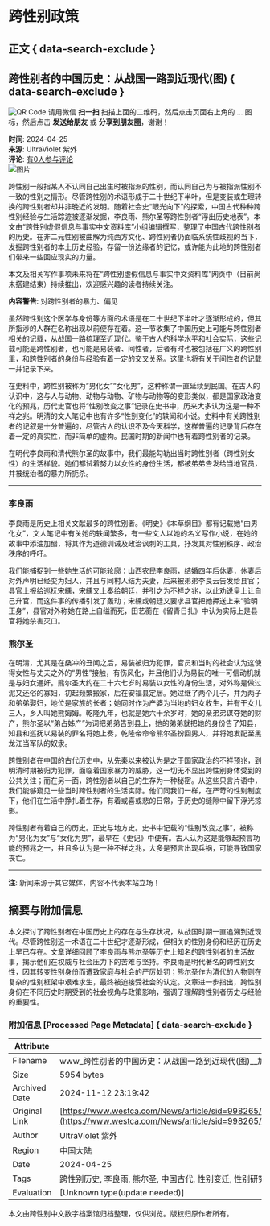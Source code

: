# 跨性别政策

## 正文 { data-search-exclude }


## 跨性别者的中国历史：从战国一路到近现代(图) { data-search-exclude }

![QR Code](https://chart.googleapis.com/chart?chs=280x280&cht=qr&choe=UTF-8&chl=http%3A%2F%2Fwww.vancouverren.com%2Fpda%2Fnews%2Fop%3Dview%2Fsid%3D998265%2Fapp%3Dweixin%2Fruid%3D1%2Flang%3Dschinese.html) 请用微信 **扫一扫** 扫描上面的二维码，然后点击页面右上角的 ... 图标，然后点击 **发送给朋友** 或 **分享到朋友圈**，谢谢！

**时间**: 2024-04-25  
**来源**: UltraViolet 紫外  
**评论**: [有0人参与评论](#comments)  
![图片](https://img2.westca.com/uploads/202404/00000001427.png)

跨性别一般指某人不认同自己出生时被指派的性别，而认同自己为与被指派性别不一致的性别之情形。尽管跨性别的术语形成于二十世纪下半叶，但是变装或生理转换的跨性别者却并非晚近的发明。随着社会史“眼光向下”的探索，中国古代种种跨性别经验与生活踪迹被逐渐发掘，李良雨、熊尔圣等跨性别者“浮出历史地表”。本文由“跨性别虚假信息与事实中文资料库”小组编辑撰写，整理了中国古代跨性别者的历史。在非二元性别被曲解为纯西方文化、跨性别者仍面临系统性歧视的当下，发掘跨性别者的本土历史经验，存留一份边缘者的记忆，或许能为此地的跨性别者们带来一些回应现实的力量。

本文及相关写作事项未来将在“跨性别虚假信息与事实中文资料库”网页中（目前尚未搭建结束）持续推出，欢迎感兴趣的读者持续关注。

**内容警告**: 对跨性别者的暴力、偏见

虽然跨性别这个医学与身份等方面的术语是在二十世纪下半叶才逐渐形成的，但其所指涉的人群在名称出现以前便存在着。这一节收集了中国历史上可能与跨性别者相关的记载，从战国一路梳理至近现代。鉴于古人的科学水平和社会实际，这些记载可能是跨性别者，也可能是易装者、间性者，后者有时也被包括在广义的跨性别里，和跨性别者的身份与经验有着一定的交叉关系。这里也将有关于间性者的记载一并记录下来。

在史料中，跨性别被称为“男化女”“女化男”，这种称谓一直延续到民国。在古人的认识中，这与人与动物、动物与动物、矿物与动物等的变形类似，都是国家政治变化的预兆，历代史官也将“性别改变之事”记录在史书中，历来大多认为这是一种不祥之兆。明清的文人笔记中也有许多“性别变化”的轶闻和小说。史料中有关跨性别者的记叙是十分普遍的，尽管古人的认识不及今天科学，这样普遍的记录背后存在着一定的真实性，而非简单的虚构。民国时期的新闻中也有着跨性别者的记录。

在明代李良雨和清代熊尔圣的故事中，我们最能勾勒出当时跨性别者（跨性别女性）的生活样貌。她们都试着努力以女性的身份生活，都被弟弟告发给当地官员，并被统治者的暴力所扼杀。

---

### 李良雨

李良雨是历史上相关文献最多的跨性别者。《明史》《本草纲目》都有记载她“由男化女”，文人笔记中有关她的轶闻繁多，有一些文人以她的名义写作小说，在她的故事中添油加醋，将其作为道德训诫及政治讽刺的工具，抒发其对性别秩序、政治秩序的呼吁。

我们能捕捉到一些她生活的可能轮廓：山西农民李良雨，结婚四年后休妻，休妻后对外声明已经变为妇人，并且与同村人结为夫妻，后来被弟弟李良云告发给县官；县官上报给巡抚宋纁，宋纁又上奏给朝廷，并引之为不祥之兆，以此劝说皇上让自己升官，而这件事的传播引发了轰动；宋纁或朝廷又要求县官把她押送上来“验明正身”，县官对外称她在路上自缢而死，田艺蘅在《留青日扎》中认为实际上是县官将她杀害灭口。

### 熊尔圣

在明清，尤其是在桑冲的丑闻之后，易装被归为犯罪，官员和当时的社会认为这使得女性与丈夫之外的“男性”接触，有伤风化，并且他们认为易装的唯一可信动机就是与妇女通奸。熊尔圣大约在二十六七岁时易装以女性的身份生活，对外称是做过泥又还俗的寡妇，初起频繁搬家，后在安福县定居。她过继了两个儿子，并为两子和弟弟娶妇，地位是家族的长者；她同时作为产婆为当地的妇女收生，并有干女儿三人，乡人叫她熊姆姆。乾隆九年，也就是她六十余岁时，她的亲弟弟谋夺她的财产，熊尔圣以“弟占姊产”为词把弟弟告到县上，她的弟弟就把她的身份告了知县，知县和巡抚以易装的罪名将她上奏，乾隆帝命令熊尔圣扮回男人，并将她发配至黑龙江当军队的奴隶。

跨性别者在中国的古代历史中，从先秦以来被认为是之于国家政治的不祥预兆，到明清时期被归为犯罪，面临着国家暴力的威胁，这一切无不显出跨性别身体受到的公共关注；而在另一面，跨性别者以自己的生存为一种秘密。从这些只言片语中，我们能够窥见一些当时跨性别者的生活实际。他们同我们一样，在严苛的性别制度下，他们在生活中挣扎着生存，有着或喜或悲的日常，于历史的缝隙中留下浮光掠影。

跨性别者有着自己的历史。正史与地方史。史书中记载的“性别改变之事”，被称为“男化为女”与“女化为男”，最早在《史记》中便有。古人认为这是能够起预言功能的预兆之一，并且多认为是一种不祥之兆，大多是预言出现兵祸，可能导致国家丧亡。

---

**注**: 新闻来源于其它媒体，内容不代表本站立场！

## 摘要与附加信息

<!-- tcd_abstract -->
本文探讨了跨性别者在中国历史上的存在与生存状况，从战国时期一直追溯到近现代。尽管跨性别这一术语在二十世纪才逐渐形成，但相关的性别身份和经历在历史上早已存在。文章详细回顾了李良雨与熊尔圣等历史上知名的跨性别者的生活故事，揭示他们在权威与社会压力下的苦难与坚持。李良雨是明代著名的跨性别女性，因其转变性别身份而遭致家庭与社会的严厉处罚；熊尔圣作为清代的人物则在复杂的性别框架中艰难求生，最终被迫接受社会的认定。文章进一步指出，跨性别身份在不同历史时期受到的社会视角与政策影响，强调了理解跨性别者历史与经验的重要性。
<!-- tcd_abstract_end -->

### 附加信息 [Processed Page Metadata] { data-search-exclude }

| Attribute       | Value                                  |
|-----------------|----------------------------------------|
| Filename        | www_跨性别者的中国历史：从战国一路到近现代(图)__加西网(温哥华门户网).md                             |
| Size            | 5954 bytes                           |
| Archived Date   | 2024-11-12 23:19:42                             |
| Original Link   | [https://www.westca.com/News/article/sid=998265/%E8%B7%A8%E6%80%A7%E5%88%AB%E8%80%85%E7%9A%84%E4%B8%AD%E5%9B%BD%E5%8E%86%E5%8F%B2%EF%BC%9A%E4%BB%8E%E6%88%98%E5%9B%BD%E4%B8%80%E8%B7%AF%E5%88%B0%E8%BF%91%E7%8E%B0%E4%BB%A3(%E5%9B%BE)/lang=schinese.html](https://www.westca.com/News/article/sid=998265/%E8%B7%A8%E6%80%A7%E5%88%AB%E8%80%85%E7%9A%84%E4%B8%AD%E5%9B%BD%E5%8E%86%E5%8F%B2%EF%BC%9A%E4%BB%8E%E6%88%98%E5%9B%BD%E4%B8%80%E8%B7%AF%E5%88%B0%E8%BF%91%E7%8E%B0%E4%BB%A3(%E5%9B%BE)/lang=schinese.html)                       |
| Author          | UltraViolet 紫外                               |
| Region          | 中国大陆                               |
| Date            | 2024-04-25                                 |
| Tags            | 跨性别历史, 李良雨, 熊尔圣, 中国古代, 性别变迁, 性别研究, 文化记忆                                 |
| Evaluation            | [Unknown type(update needed)]                                 |
<!-- tcd_table_end -->

本文由跨性别中文数字档案馆归档整理，仅供浏览。版权归原作者所有。
